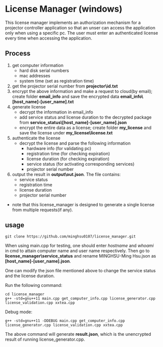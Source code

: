 # License Manager (windows)

This license manager implements an authorization mechanism for a projector controller application so that an unser can access the application only when using a specific pc. The user must enter an authenticated license every time when accessing the application. 

## Process ##

1. get computer information
    - hard disk serial numbers
    - mac addresses
    - system time (set as registration time)
2. get the projector serial number from **projector\\id.txt**
3. encrypt the above information and make a request to cloud(by email); create folder **email_info** and 
   save the encrypted data **email_info\\[host_name]-[user_name].txt**
4. generate license
    - decrypt the information in email_info
    - add service status and license duration to the decrypted package from 
      **service_status\\[host_name]-[user_name].json**
    - encrypt the entire data as a license; create folder **my_license** and save the 
      license under **my_license\\license.txt**
5. authenticate the license
    - decrypt the license and parse the following information
        - hardware info (for validating pc)
        - registration time (for checking expiration)     
        - license duration (for checking expiration)
        - service status (for activating corresponding services)
        - projector serial number
6. output the result in **output\\out.json**. The file contains:
    - service status
    - registration time
    - license duration
    - projector serial number
- note that this license_manager is designed to generate a single license from multiple requests(if any).

## usage ##

```shell=
git clone https://github.com/minghsu0107/license_manager.git
```

When using main.cpp for testing, one should enter *hostname* and *whoami* in cmd to attain computer name and user name respectively. Then go to **license_manager\\service_status** and rename MINGHSU-Ming Hsu.json as **[host_name]-[user_name].json**.

One can modify the json file mentioned above to change the service status and the license duration.

Run the following command:

```shell=
cd license_manager
g++ -std=gnu++11 main.cpp get_computer_info.cpp license_generator.cpp license_validation.cpp xxtea.cpp
```
Debug mode:
```shell=
g++ -std=gnu++11 -DDEBUG main.cpp get_computer_info.cpp license_generator.cpp license_validation.cpp xxtea.cpp 
```
The above command will generate **result.json**, which is the unencrypted result of running license_generator.cpp.
